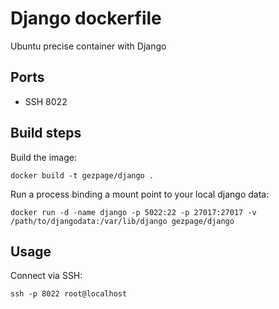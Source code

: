 # Django dockerfile

Ubuntu precise container with Django

## Ports

* SSH   8022

## Build steps

Build the image:

    docker build -t gezpage/django .

Run a process binding a mount point to your local django data:

    docker run -d -name django -p 5022:22 -p 27017:27017 -v /path/to/djangodata:/var/lib/django gezpage/django

## Usage

Connect via SSH:

    ssh -p 8022 root@localhost

